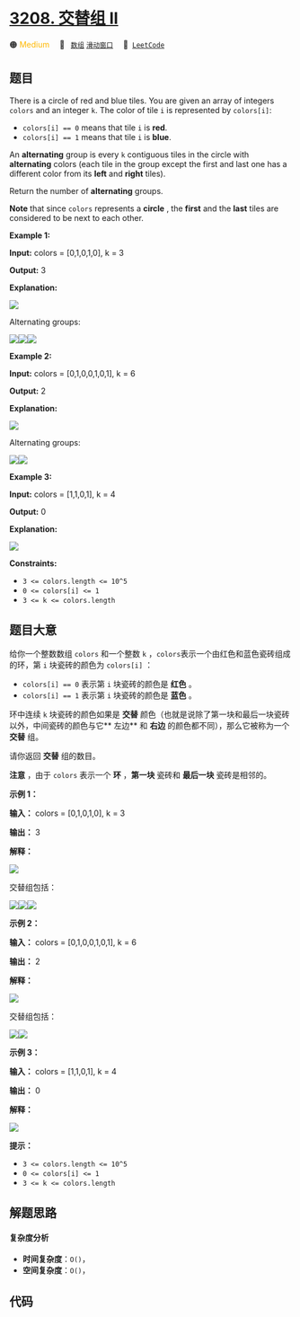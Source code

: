 # [3208. 交替组 II](https://leetcode.com/problems/alternating-groups-ii)

🟠 <font color=#ffb800>Medium</font>&emsp; 🔖&ensp; [`数组`](/leetcode-js/outline/tag/array.md) [`滑动窗口`](/leetcode-js/outline/tag/sliding-window.md)&emsp; 🔗&ensp;[`LeetCode`](https://leetcode.com/problems/alternating-groups-ii)

## 题目

There is a circle of red and blue tiles. You are given an array of integers
`colors` and an integer `k`. The color of tile `i` is represented by
`colors[i]`:

  * `colors[i] == 0` means that tile `i` is **red**.
  * `colors[i] == 1` means that tile `i` is **blue**.

An **alternating** group is every `k` contiguous tiles in the circle with
**alternating** colors (each tile in the group except the first and last one
has a different color from its **left** and **right** tiles).

Return the number of **alternating** groups.

**Note** that since `colors` represents a **circle** , the **first** and the
**last** tiles are considered to be next to each other.



**Example 1:**

**Input:** colors = [0,1,0,1,0], k = 3

**Output:** 3

**Explanation:**

**![](https://assets.leetcode.com/uploads/2024/06/19/screenshot-2024-05-28-183519.png)**

Alternating groups:

![](https://assets.leetcode.com/uploads/2024/05/28/screenshot-2024-05-28-182448.png)![](https://assets.leetcode.com/uploads/2024/05/28/screenshot-2024-05-28-182844.png)![](https://assets.leetcode.com/uploads/2024/05/28/screenshot-2024-05-28-183057.png)

**Example 2:**

**Input:** colors = [0,1,0,0,1,0,1], k = 6

**Output:** 2

**Explanation:**

**![](https://assets.leetcode.com/uploads/2024/06/19/screenshot-2024-05-28-183907.png)**

Alternating groups:

![](https://assets.leetcode.com/uploads/2024/06/19/screenshot-2024-05-28-184128.png)![](https://assets.leetcode.com/uploads/2024/06/19/screenshot-2024-05-28-184240.png)

**Example 3:**

**Input:** colors = [1,1,0,1], k = 4

**Output:** 0

**Explanation:**

![](https://assets.leetcode.com/uploads/2024/06/19/screenshot-2024-05-28-184516.png)



**Constraints:**

  * `3 <= colors.length <= 10^5`
  * `0 <= colors[i] <= 1`
  * `3 <= k <= colors.length`


## 题目大意

给你一个整数数组 `colors` 和一个整数 `k` ，`colors`表示一个由红色和蓝色瓷砖组成的环，第 `i` 块瓷砖的颜色为
`colors[i]` ：

  * `colors[i] == 0` 表示第 `i` 块瓷砖的颜色是 **红色**  。
  * `colors[i] == 1` 表示第 `i` 块瓷砖的颜色是 **蓝色**  。

环中连续 `k` 块瓷砖的颜色如果是 **交替**  颜色（也就是说除了第一块和最后一块瓷砖以外，中间瓷砖的颜色与它**  左边** 和 **右边**
的颜色都不同），那么它被称为一个 **交替**  组。

请你返回 **交替**  组的数目。

**注意**  ，由于 `colors` 表示一个 **环**  ，**第一块**  瓷砖和 **最后一块**  瓷砖是相邻的。



**示例 1：**

**输入：** colors = [0,1,0,1,0], k = 3

**输出：** 3

**解释：**

![](https://assets.leetcode.com/uploads/2024/06/19/screenshot-2024-05-28-183519.png)

交替组包括：

**![](https://assets.leetcode.com/uploads/2024/05/28/screenshot-2024-05-28-182448.png)**![](https://assets.leetcode.com/uploads/2024/05/28/screenshot-2024-05-28-182844.png)**![](https://assets.leetcode.com/uploads/2024/05/28/screenshot-2024-05-28-183057.png)**

**示例 2：**

**输入：** colors = [0,1,0,0,1,0,1], k = 6

**输出：** 2

**解释：**

![](https://assets.leetcode.com/uploads/2024/06/19/screenshot-2024-05-28-183907.png)

交替组包括：

**![](https://assets.leetcode.com/uploads/2024/06/19/screenshot-2024-05-28-184128.png)**![](https://assets.leetcode.com/uploads/2024/06/19/screenshot-2024-05-28-184240.png)

**示例 3：**

**输入：** colors = [1,1,0,1], k = 4

**输出：** 0

**解释：**

![](https://assets.leetcode.com/uploads/2024/06/19/screenshot-2024-05-28-184516.png)



**提示：**

  * `3 <= colors.length <= 10^5`
  * `0 <= colors[i] <= 1`
  * `3 <= k <= colors.length`


## 解题思路

#### 复杂度分析

- **时间复杂度**：`O()`，
- **空间复杂度**：`O()`，

## 代码

```javascript

```
